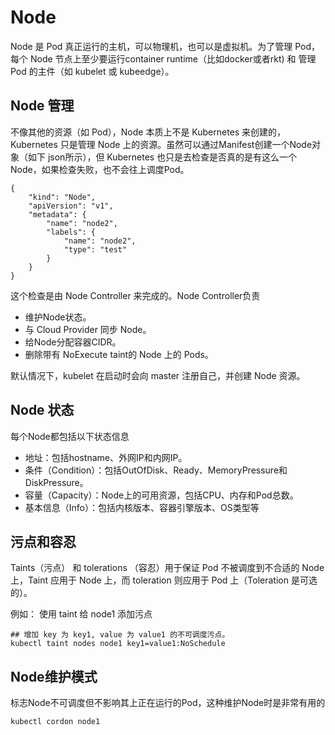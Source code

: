 # Node

Node 是 Pod 真正运行的主机，可以物理机，也可以是虚拟机。为了管理 Pod，每个 Node 节点上至少要运行container  runtime（比如docker或者rkt) 和 管理 Pod 的主件（如 kubelet 或 kubeedge）。

## Node 管理

不像其他的资源（如 Pod），Node 本质上不是 Kubernetes 来创建的，Kubernetes 只是管理 Node 上的资源。虽然可以通过Manifest创建一个Node对象（如下 json所示），但 Kubernetes 也只是去检查是否真的是有这么一个 Node，如果检查失败，也不会往上调度Pod。

```
{
    "kind": "Node",
    "apiVersion": "v1",
    "metadata": {
        "name": "node2",
        "labels": {
            "name": "node2",
            "type": "test"
        }
    }
}
```

这个检查是由 Node Controller 来完成的。Node Controller负责
+ 维护Node状态。
+ 与 Cloud Provider 同步 Node。
+ 给Node分配容器CIDR。
+ 删除带有 NoExecute taint的 Node 上的 Pods。

默认情况下，kubelet 在启动时会向 master 注册自己，并创建 Node 资源。

## Node 状态

每个Node都包括以下状态信息
+ 地址：包括hostname、外网IP和内网IP。
+ 条件（Condition）：包括OutOfDisk、Ready、MemoryPressure和DiskPressure。
+ 容量（Capacity）：Node上的可用资源，包括CPU、内存和Pod总数。
+ 基本信息（Info）：包括内核版本、容器引擎版本、OS类型等

## 污点和容忍

Taints（污点） 和 tolerations （容忍）用于保证 Pod 不被调度到不合适的 Node 上，Taint 应用于 Node 上，而 toleration 则应用于 Pod 上（Toleration 是可选的）。

例如： 使用 taint 给 node1 添加污点

```
## 增加 key 为 key1, value 为 value1 的不可调度污点。
kubectl taint nodes node1 key1=value1:NoSchedule
```

## Node维护模式

标志Node不可调度但不影响其上正在运行的Pod，这种维护Node时是非常有用的

```
kubectl cordon node1
```
